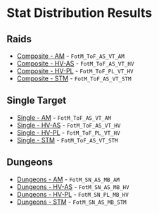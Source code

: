 # Stat Distribution Results

## Raids
- [Composite - AM](results/Results_Composite_am.md) - `FotM_ToF_AS_VT_AM`
- [Composite - HV-AS](results/Results_Composite_hv-as.md) - `FotM_ToF_AS_VT_HV`
- [Composite - HV-PL](results/Results_Composite_hv-pl.md) - `FotM_ToF_PL_VT_HV`
- [Composite - STM](results/Results_Composite_stm.md) - `FotM_ToF_AS_VT_STM`

## Single Target
- [Single - AM](results/Results_Single_am.md) - `FotM_ToF_AS_VT_AM`
- [Single - HV-AS](results/Results_Single_hv-as.md) - `FotM_ToF_AS_VT_HV`
- [Single - HV-PL](results/Results_Single_hv-pl.md) - `FotM_ToF_PL_VT_HV`
- [Single - STM](results/Results_Single_stm.md) - `FotM_ToF_AS_VT_STM`

## Dungeons
- [Dungeons - AM](results/Results_Dungeons_am.md) - `FotM_SN_AS_MB_AM`
- [Dungeons - HV-AS](results/Results_Dungeons_hv-as.md) - `FotM_SN_AS_MB_HV`
- [Dungeons - HV-PL](results/Results_Dungeons_hv-pl.md) - `FotM_SN_PL_MB_HV`
- [Dungeons - STM](results/Results_Dungeons_stm.md) - `FotM_SN_AS_MB_STM`